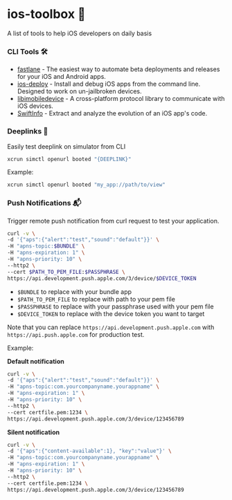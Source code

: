 # ios-toolbox 🧰
A list of tools to help iOS developers on daily basis

### CLI Tools 🛠

* [fastlane](https://docs.fastlane.tools/) - The easiest way to automate beta deployments and releases for your iOS and Android apps.
* [ios-deploy](https://github.com/ios-control/ios-deploy) - Install and debug iOS apps from the command line. Designed to work on un-jailbroken devices.
* [libimobiledevice](https://github.com/libimobiledevice/libimobiledevice) - A cross-platform protocol library to communicate with iOS devices.
* [SwiftInfo](https://github.com/rockbruno/SwiftInfo) - Extract and analyze the evolution of an iOS app's code.

### Deeplinks 🔗
Easily test deeplink on simulator from CLI

```sh
xcrun simctl openurl booted "{DEEPLINK}"
```

Example:
```sh
xcrun simctl openurl booted "my_app://path/to/view"
```

### Push Notifications 📬

Trigger remote push notification from curl request to test your application.

```sh
curl -v \
-d '{"aps":{"alert":"test","sound":"default"}}' \
-H "apns-topic:$BUNDLE" \
-H "apns-expiration: 1" \
-H "apns-priority: 10" \
--http2 \
--cert $PATH_TO_PEM_FILE:$PASSPHRASE \
https://api.development.push.apple.com/3/device/$DEVICE_TOKEN
```
* `$BUNDLE` to replace with your bundle app
* `$PATH_TO_PEM_FILE` to replace with path to your pem file
* `$PASSPHRASE` to replace with your passphrase used with your pem file
* `$DEVICE_TOKEN` to replace with the device token you want to target

Note that you can replace `https://api.development.push.apple.com` with `https://api.push.apple.com` for production test.

Example:

__Default notification__

```sh
curl -v \
-d '{"aps":{"alert":"test","sound":"default"}}' \
-H "apns-topic:com.yourcompanyname.yourappname" \
-H "apns-expiration: 1" \
-H "apns-priority: 10" \
--http2 \
--cert certfile.pem:1234 \
https://api.development.push.apple.com/3/device/123456789
```

__Silent notification__

```sh
curl -v \
-d '{"aps":{"content-available":1}, "key":"value"}' \
-H "apns-topic:com.yourcompanyname.yourappname" \
-H "apns-expiration: 1" \
-H "apns-priority: 10" \
--http2 \
--cert certfile.pem:1234 \
https://api.development.push.apple.com/3/device/123456789
```
